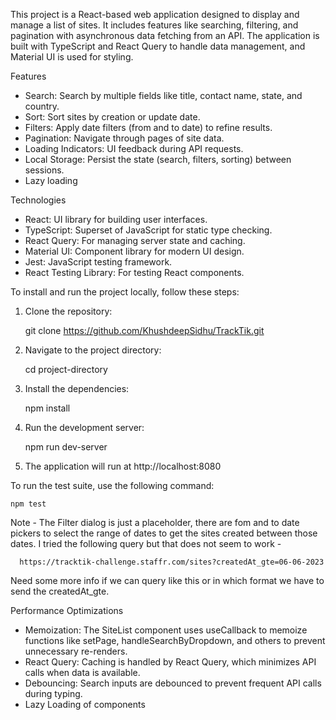 This project is a React-based web application designed to display and manage a list of sites. It includes features like searching, filtering, and pagination with asynchronous data fetching from an API. The application is built with TypeScript and React Query to handle data management, and Material UI is used for styling.

Features

- Search: Search by multiple fields like title, contact name, state, and country.
- Sort: Sort sites by creation or update date.
- Filters: Apply date filters (from and to date) to refine results.
- Pagination: Navigate through pages of site data.
- Loading Indicators: UI feedback during API requests.
- Local Storage: Persist the state (search, filters, sorting) between sessions.
- Lazy loading

Technologies

- React: UI library for building user interfaces.
- TypeScript: Superset of JavaScript for static type checking.
- React Query: For managing server state and caching.
- Material UI: Component library for modern UI design.
- Jest: JavaScript testing framework.
- React Testing Library: For testing React components.

To install and run the project locally, follow these steps:

1. Clone the repository:

   git clone https://github.com/KhushdeepSidhu/TrackTik.git

2. Navigate to the project directory:

   cd project-directory

3. Install the dependencies:

   npm install

4. Run the development server:

   npm run dev-server

5. The application will run at http://localhost:8080

To run the test suite, use the following command:

    npm test

Note - The Filter dialog is just a placeholder, there are fom and to date pickers to select the range of dates to get
the sites created between those dates. I tried the following query but that does not seem to work -

      https://tracktik-challenge.staffr.com/sites?createdAt_gte=06-06-2023

Need some more info if we can query like this or in which format we have to send the createdAt_gte.

Performance Optimizations

- Memoization: The SiteList component uses useCallback to memoize functions like setPage, handleSearchByDropdown, and others to prevent unnecessary re-renders.
- React Query: Caching is handled by React Query, which minimizes API calls when data is available.
- Debouncing: Search inputs are debounced to prevent frequent API calls during typing.
- Lazy Loading of components
